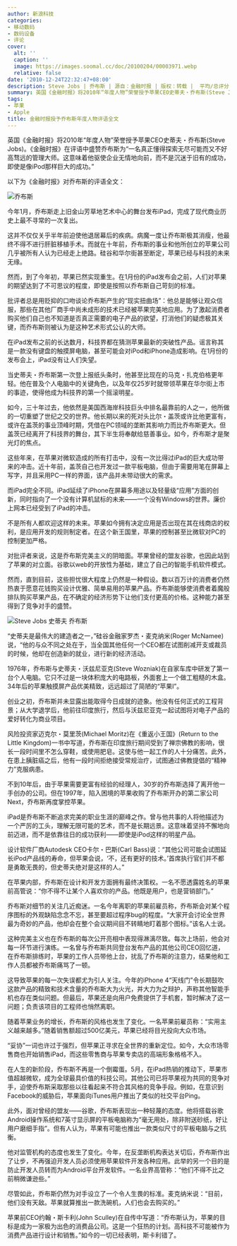 ```yaml
---
author: 新浪科技
categories:
- 移动数码
- 数码设备
- 评论
cover:
  alt: ''
  caption: ''
  image: https://images.soomal.cc/doc/20100204/00003971.webp
  relative: false
date: '2010-12-24T22:32:47+08:00'
description: Steve Jobs | 乔布斯 | 源自：金融时报 | 版权：转载 |  平均/总评分：09.63/77
summary: 英国《金融时报》将2010年“年度人物”荣誉授予苹果CEO史蒂夫・乔布斯(Steve Jobs)。《金融时报》在评语中盛赞乔布斯为“一名真正懂得探索无尽可能而又不好高骛远的管理大师。这意味着他驱使企业无情地向前，而不是沉迷于旧有的成功，即使是像iPod那样巨大的成功。”以下为《金融时报》对乔布斯的评语全文
tags:
- 苹果
- Apple
title: 金融时报授予乔布斯年度人物评语全文
---
```


英国《金融时报》将2010年“年度人物”荣誉授予苹果CEO史蒂夫・乔布斯(Steve Jobs)。《金融时报》在评语中盛赞乔布斯为“一名真正懂得探索无尽可能而又不好高骛远的管理大师。这意味着他驱使企业无情地向前，而不是沉迷于旧有的成功，即使是像iPod那样巨大的成功。”



以下为《金融时报》对乔布斯的评语全文：



![乔布斯](https://images.soomal.cc/doc/20100204/00003971.webp)



今年1月，乔布斯走上旧金山芳草地艺术中心的舞台发布iPad，完成了现代商业历史上最不寻常的一次复出。



这并不仅仅关乎半年前迫使他退居幕后的疾病。病魔一度让乔布斯极其消瘦，他最终不得不进行肝脏移植手术。而就在十年前，乔布斯的事业和他所创立的苹果公司几乎被所有人认为已经走上绝路。硅谷和华尔街甚至断定，苹果已经与科技的未来无缘。



然而，到了今年初，苹果已然实现重生。在1月份的iPad发布会之前，人们对苹果的期望达到了不可思议的程度，即使是按照以乔布斯自己苛刻的标准。



批评者总是用贬抑的口吻谈论乔布斯产生的“现实扭曲场”：他总是能够让观众信服，那些在其他厂商手中尚未成形的技术已经被苹果完美地应用。为了激起消费者购买他们自己也不知道是否真正需要的电子产品的欲望，打消他们的疑虑极其关键，而乔布斯则被认为是这种艺术形式公认的大师。



在iPad发布之前的长达数月，科技界都在猜测苹果最新的突破性产品。谣言称其是一款没有键盘的触摸屏电脑，甚至可能会对iPod和iPhone造成影响。在1月份的发布会上，iPad没有让人们失望。



当史蒂夫・乔布斯第一次登上报纸头条时，他甚至比现在的马克・扎克伯格更年轻。他在普及个人电脑中的关键角色，以及年仅25岁时就带领苹果在华尔街上市的事迹，使得他成为科技界的第一个摇滚明星。



如今，三十年过去，他依然是美国西海岸科技巨头中排名最靠前的人之一，他所做的一切重塑了世纪之交的世界。他长期以来的死对头比尔・盖茨或许比他更富有，或许在盖茨的事业顶峰时期，凭借在PC领域的垄断其影响力而比乔布斯更大。但盖茨已经离开了科技界的舞台，其下半生将奉献给慈善事业。如今，乔布斯才是聚光灯的焦点。



这些年来，在苹果对微软造成的所有打击中，没有一次比得过iPad的巨大成功带来的冲击。近十年前，盖茨自己也开发过一款平板电脑，但由于需要用笔在屏幕上写字，并且采用PC一样的界面，该产品并未带动很大的需求。



而iPad完全不同。iPad延续了iPhone在屏幕多用途以及轻量级“应用”方面的创新，同时指向了一个没有计算机鼠标的未来――一个没有Windows的世界。廉价上网本已经受到了iPad的冲击。



不是所有人都欢迎这样的未来。苹果如今拥有决定应用是否出现在其在线商店的权利，是应用开发的规则制定者。在这个新王国里，苹果的控制甚至比微软对PC的控制更加严格。



对批评者来说，这是乔布斯完美主义的阴暗面。苹果曾经的盟友谷歌，也因此站到了苹果的对立面。谷歌以web的开放性为基础，建立了自己的智能手机软件模式。



然而，直到目前，这些担忧很大程度上仍然是一种假设。数以百万计的消费者仍然热衷于愿意花钱购买设计优雅、简单易用的苹果产品。乔布斯能够使消费者着魔般排队购买苹果产品，在不确定的经济形势下让他们支付更高的价格。这种能力甚至得到了竞争对手的盛赞。



![Steve Jobs 史蒂夫 乔布斯](https://images.soomal.cc/doc/20100611/00006011.webp)



“史蒂夫是最伟大的建造者之一，”硅谷金融家罗杰・麦克纳米(Roger McNamee)说，“他的与众不同之处在于，当全国其他任何一个CEO都在试图削减开支或裁员的时候，他却在创造新的就业，进行新的经济活动。



1976年，乔布斯与史蒂夫・沃兹尼亚克(Steve Wozniak)在自家车库中研发了第一台个人电脑。它只不过是一块体积庞大的电路板，外面套上一个做工粗糙的木盒。34年后的苹果触摸屏产品优美精致，远远超过了简陋的“苹果I”。



创业之初，乔布斯并未显露出能取得今日成就的迹象。他没有任何正式的工程背景；从大学退学后，他前往印度旅行，然后与沃兹尼亚克一起试图将对电子产品的爱好转化为商业项目。



风险投资家迈克尔・莫里茨(Michael Moritz)在《重返小王国》(Return to the Little Kingdom)一书中写道，乔布斯在印度旅行期间受到了禅宗佛教的影响，很长一段时间里不怎么穿鞋，或使用肥皂。这使与他一起工作的人十分痛苦。此外，在患上胰脏癌之后，他有一段时间拒绝接受常规治疗，试图通过佛教提倡的“精神力”克服病患。



不到10年后，由于苹果需要更富有经验的经理人，30岁的乔布斯选择了离开他一手创办的公司。但在1997年，陷入困境的苹果收购了乔布斯开办的第二家公司Next，乔布斯再度掌控苹果。



iPad是乔布斯不断追求完美的职业生涯的巅峰之作。曾与他共事的人将他描述为一个严厉的工头，理解无限可能的艺术，而不是长期远景。这意味着坚持不懈地向前迈进，而不是依靠往日的成功获利――即使是iPod这样的明星产品。



设计软件厂商Autodesk CEO卡尔・巴斯(Carl Bass)说：“其他公司可能会试图延长iPod产品线的寿命，但苹果会说，‘不，还有更好的技术。’首席执行官们并不都是勇敢无畏的，但史蒂夫绝对是这样的人。”



在苹果内部，乔布斯在设计和开发方面拥有最终决策权。一名不愿透露姓名的苹果前高管说：“你不得不让某个人喜欢你的产品。他既是用户，也是营销部门。”



乔布斯对细节的关注几近痴迷。一名今年离职的苹果前雇员称，乔布斯会对某个程序图标的外观缺陷念念不忘，甚至要超过程序bug的程度。“大家开会讨论全世界最为奇妙的产品，他却会在整个会议期间目不转睛地盯着那个图标。”该名人士说。



这种完美主义也在乔布斯的每次公开亮相中表现得淋漓尽致。每次上场前，他会对每一环节进行演练。一名曾与乔布斯共同登台发布产品的其他公司CEO回忆道，在乔布斯排练时，苹果的工作人员带他上台，扰乱了乔布斯的注意力，结果他和工作人员都被乔布斯痛骂了一顿。



这导致苹果的每一次失误都尤为引人关注。今年的iPhone 4“天线门”令长期鼓吹这款产品的精致和技术含量的乔布斯大为火光，并大力为之辩护，声称其他智能手机也存在类似问题。但最后，苹果还是向用户免费提供了手机套，暂时解决了这一问题；负责该项目的工程师也悄然离职。



随着苹果业务的增长，乔布斯的风格也发生了变化。一名苹果前雇员称：“实用主义越来越多。”随着销售额超过500亿美元，苹果已经将目光投向大众市场。



“妥协”一词也许过于强烈，但苹果正寻求在全世界的重新定位。如今，大众市场零售商也开始销售iPad，而这些零售商与苹果专卖店的高端形象格格不入。



在人生的新阶段，乔布斯不再是一个倒霉蛋。5月，在iPad热销的推动下，苹果市值超越微软，成为全球最具价值的科技公司。其他公司已将苹果视为共同的竞争对手，迫使乔布斯采取那些以往看起来不符合其风格的竞争手段。例如，在意识到Facebook的威胁后，苹果面向iTunes用户推出了类似的社交平台Ping。



此外，面对曾经的盟友――谷歌，乔布斯表现出一种轻蔑的态度。他将搭载谷歌Android操作系统和7英寸显示屏的平板电脑称为“毫无用处，除非附送砂纸，好让用户磨细手指”。但有人认为，苹果有可能也推出一款类似尺寸的平板电脑与之抗衡。



他对监管机构的态度也发生了变化。今年，在反垄断机构表达关切后，乔布斯作出了让步，不再强迫开发人员必须使用苹果软件开发各种应用。此举的另一个目的是防止开发人员转而为Android平台开发软件。一名业界高管称：“他们不得不比之前稍微谦逊些。”



尽管如此，乔布斯仍然为对手设立了一个令人生畏的标准。麦克纳米说：“目前，他们没有天敌。苹果就算推出一款洗碗机，人们也会去购买的。”



苹果前CEO约翰・斯卡利(John Sculley)在自传中写道：“乔布斯认为，苹果的目标是成为一家极为出色的消费品公司。这是一个狂热的计划。高科技不可能被作为消费产品进行设计和销售。”如今的一切已经表明，斯卡利错了。